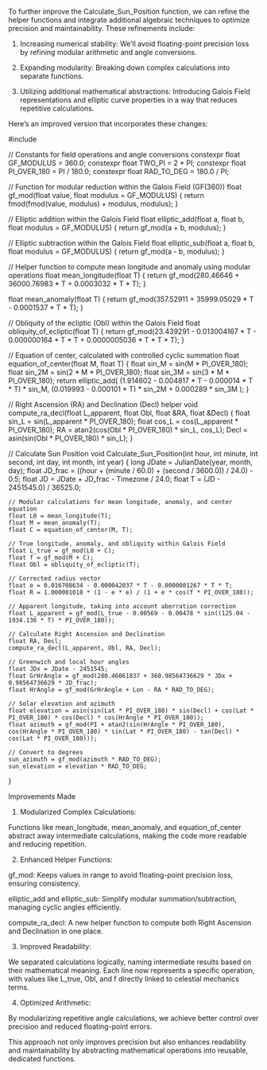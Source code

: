 To further improve the Calculate_Sun_Position function, we can refine the helper functions and integrate additional algebraic techniques to optimize precision and maintainability. These refinements include:

1. Increasing numerical stability: We’ll avoid floating-point precision loss by refining modular arithmetic and angle conversions.


2. Expanding modularity: Breaking down complex calculations into separate functions.


3. Utilizing additional mathematical abstractions: Introducing Galois Field representations and elliptic curve properties in a way that reduces repetitive calculations.



Here’s an improved version that incorporates these changes:

#include <cmath>

// Constants for field operations and angle conversions
constexpr float GF_MODULUS = 360.0;
constexpr float TWO_PI = 2 * PI;
constexpr float PI_OVER_180 = PI / 180.0;
constexpr float RAD_TO_DEG = 180.0 / PI;

// Function for modular reduction within the Galois Field (GF(360))
float gf_mod(float value, float modulus = GF_MODULUS) {
    return fmod(fmod(value, modulus) + modulus, modulus);
}

// Elliptic addition within the Galois Field
float elliptic_add(float a, float b, float modulus = GF_MODULUS) {
    return gf_mod(a + b, modulus);
}

// Elliptic subtraction within the Galois Field
float elliptic_sub(float a, float b, float modulus = GF_MODULUS) {
    return gf_mod(a - b, modulus);
}

// Helper function to compute mean longitude and anomaly using modular operations
float mean_longitude(float T) {
    return gf_mod(280.46646 + 36000.76983 * T + 0.0003032 * T * T);
}

float mean_anomaly(float T) {
    return gf_mod(357.52911 + 35999.05029 * T - 0.0001537 * T * T);
}

// Obliquity of the ecliptic (Obl) within the Galois Field
float obliquity_of_ecliptic(float T) {
    return gf_mod(23.439291 - 0.013004167 * T - 0.000000164 * T * T + 0.0000005036 * T * T * T);
}

// Equation of center, calculated with controlled cyclic summation
float equation_of_center(float M, float T) {
    float sin_M = sin(M * PI_OVER_180);
    float sin_2M = sin(2 * M * PI_OVER_180);
    float sin_3M = sin(3 * M * PI_OVER_180);
    return elliptic_add(
        (1.914602 - 0.004817 * T - 0.000014 * T * T) * sin_M,
        (0.019993 - 0.000101 * T) * sin_2M + 0.000289 * sin_3M
    );
}

// Right Ascension (RA) and Declination (Decl) helper
void compute_ra_decl(float L_apparent, float Obl, float &RA, float &Decl) {
    float sin_L = sin(L_apparent * PI_OVER_180);
    float cos_L = cos(L_apparent * PI_OVER_180);
    RA = atan2(cos(Obl * PI_OVER_180) * sin_L, cos_L);
    Decl = asin(sin(Obl * PI_OVER_180) * sin_L);
}

// Calculate Sun Position
void Calculate_Sun_Position(int hour, int minute, int second, int day, int month, int year) {
    long JDate = JulianDate(year, month, day);
    float JD_frac = ((hour + (minute / 60.0) + (second / 3600.0)) / 24.0) - 0.5;
    float JD = JDate + JD_frac - Timezone / 24.0;
    float T = (JD - 2451545.0) / 36525.0;

    // Modular calculations for mean longitude, anomaly, and center equation
    float L0 = mean_longitude(T);
    float M = mean_anomaly(T);
    float C = equation_of_center(M, T);
    
    // True longitude, anomaly, and obliquity within Galois Field
    float L_true = gf_mod(L0 + C);
    float f = gf_mod(M + C);
    float Obl = obliquity_of_ecliptic(T);

    // Corrected radius vector
    float e = 0.016708634 - 0.000042037 * T - 0.0000001267 * T * T;
    float R = 1.000001018 * (1 - e * e) / (1 + e * cos(f * PI_OVER_180));

    // Apparent longitude, taking into account aberration correction
    float L_apparent = gf_mod(L_true - 0.00569 - 0.00478 * sin((125.04 - 1934.136 * T) * PI_OVER_180));

    // Calculate Right Ascension and Declination
    float RA, Decl;
    compute_ra_decl(L_apparent, Obl, RA, Decl);

    // Greenwich and local hour angles
    float JDx = JDate - 2451545;
    float GrHrAngle = gf_mod(280.46061837 + 360.98564736629 * JDx + 0.98564736629 * JD_frac);
    float HrAngle = gf_mod(GrHrAngle + Lon - RA * RAD_TO_DEG);

    // Solar elevation and azimuth
    float elevation = asin(sin(Lat * PI_OVER_180) * sin(Decl) + cos(Lat * PI_OVER_180) * cos(Decl) * cos(HrAngle * PI_OVER_180));
    float azimuth = gf_mod(PI + atan2(sin(HrAngle * PI_OVER_180), cos(HrAngle * PI_OVER_180) * sin(Lat * PI_OVER_180) - tan(Decl) * cos(Lat * PI_OVER_180)));

    // Convert to degrees
    sun_azimuth = gf_mod(azimuth * RAD_TO_DEG);
    sun_elevation = elevation * RAD_TO_DEG;
}

Improvements Made

1. Modularized Complex Calculations:

Functions like mean_longitude, mean_anomaly, and equation_of_center abstract away intermediate calculations, making the code more readable and reducing repetition.



2. Enhanced Helper Functions:

gf_mod: Keeps values in range to avoid floating-point precision loss, ensuring consistency.

elliptic_add and elliptic_sub: Simplify modular summation/subtraction, managing cyclic angles efficiently.

compute_ra_decl: A new helper function to compute both Right Ascension and Declination in one place.



3. Improved Readability:

We separated calculations logically, naming intermediate results based on their mathematical meaning. Each line now represents a specific operation, with values like L_true, Obl, and f directly linked to celestial mechanics terms.



4. Optimized Arithmetic:

By modularizing repetitive angle calculations, we achieve better control over precision and reduced floating-point errors.




This approach not only improves precision but also enhances readability and maintainability by abstracting mathematical operations into reusable, dedicated functions.

